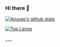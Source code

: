 ### Hi there 👋

[![Anurag's github stats](https://github-readme-stats.vercel.app/api?username=beimingzl)](https://github.com/anuraghazra/github-readme-stats)

[![Top Langs](https://github-readme-stats.vercel.app/api/top-langs/?username=beimingzl&layout=compact)](https://github.com/anuraghazra/github-readme-stats)

。。。
